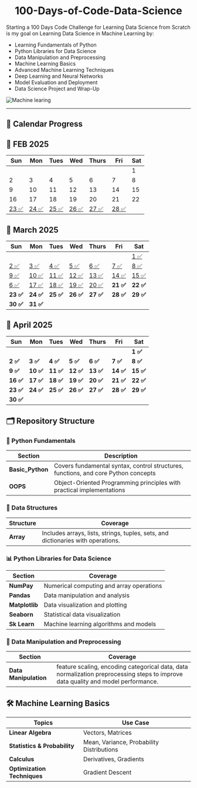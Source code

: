# <h1 align = "center">100-Days-of-Code-Data-Science</h1>

Starting a 100 Days Code Challenge for Learning Data Science from Scratch is my goal on Learning Data Science in Machine Learning by:
  - Learning Fundamentals of Python
  - Python Libraries for Data Science
  - Data Manipulation and Preprocessing
  - Machine Learning Basics
  - Advanced Machine Learning Techniques
  - Deep Learning and Neural Networks
  - Model Evaluation and Deployment
  - Data Science Project and Wrap-Up

![Machine learing](https://github.com/user-attachments/assets/a1cdcb0a-59b8-4eb8-9010-82f8921183e7)

--- 
## 📅 Calendar Progress

## 📅 FEB 2025

| Sun | Mon | Tues | Wed | Thurs | Fri | Sat |
|------|------|------|------|--------|------|------|
|  |  |  |  |  |  | 1 |
| 2 | 3 | 4 | 5 | 6 | 7 | 8 |
| 9 | 10 | 11 | 12 | 13 | 14 | 15 |
| 16 | 17 | 18 | 19 | 20 | 21 | 22 |
| [23 ✅](https://github.com/Mrprajapati18/100-Days-of-Code-Data-Science/tree/main/01.%20Day%201%20-%20Pyhton%20Basics) | [24 ✅](https://github.com/Mrprajapati18/100-Days-of-Code-Data-Science/tree/main/02.%20Day%202%20-%20Functions%20and%20Modules) | [25 ✅](https://github.com/Mrprajapati18/100-Days-of-Code-Data-Science/tree/main/03.%20Day%203%20-%20Control%20Constructors) | [26 ✅](https://github.com/Mrprajapati18/100-Days-of-Code-Data-Science/tree/main/04.%20Day4%20-%20Data-Structure) | [27 ✅](https://github.com/Mrprajapati18/100-Days-of-Code-Data-Science/tree/main/05.%20Day5%20-%20NumPy) | [28 ✅](https://github.com/Mrprajapati18/100-Days-of-Code-Data-Science/tree/main/06.%20Day%20-%20Pandas) |  |





## 📅 March 2025




| Sun  | Mon  | Tues | Wed  | Thurs | Fri  | Sat  |
|------|------|------|------|--------|------|------|
|      |      |      |      |      |      | [1 ✅](https://github.com/Mrprajapati18/100-Days-of-Code-Data-Science/tree/main/07.%20Day%20-%20Matplotlib_Introduction) |
| [2 ✅](https://github.com/Mrprajapati18/100-Days-of-Code-Data-Science/tree/main/08.%20Day%20-%20Matplotlib%20Labels%20and%20Title) | [3 ✅](https://github.com/Mrprajapati18/100-Days-of-Code-Data-Science/tree/main/09.%20Day%20-%20Matplotlib%20Data%20Visualization) | [4 ✅](https://github.com/Mrprajapati18/100-Days-of-Code-Data-Science/tree/main/09.%20Day%20-%20Matplotlib%20Data%20Visualization) | [5 ✅](https://github.com/Mrprajapati18/100-Days-of-Code-Data-Science/tree/main/09.%20Day%20-%20Matplotlib%20Data%20Visualization) | [6 ✅](https://github.com/Mrprajapati18/100-Days-of-Code-Data-Science/tree/main/09.%20Day%20-%20Matplotlib%20Data%20Visualization) | [7 ✅](https://github.com/Mrprajapati18/100-Days-of-Code-Data-Science/tree/main/09.%20Day%20-%20Matplotlib%20Data%20Visualization) | [8 ✅](https://github.com/Mrprajapati18/100-Days-of-Code-Data-Science/tree/main/09.%20Day%20-%20Matplotlib%20Data%20Visualization) |
| [9 ✅](https://github.com/Mrprajapati18/100-Days-of-Code-Data-Science/tree/main/09.%20Day%20-%20Matplotlib%20Data%20Visualization) | [10 ✅](https://github.com/Mrprajapati18/100-Days-of-Code-Data-Science/blob/main/10.%20Day%20-%20Matplotlib%20Scatter%20And%20sub%20plot/Sub%20Plot%20Function.ipynb) | [11 ✅](https://github.com/Mrprajapati18/100-Days-of-Code-Data-Science/blob/main/10.%20Day%20-%20Matplotlib%20Scatter%20And%20sub%20plot/Sub%20Plot%20Function.ipynb) | [12 ✅](https://github.com/Mrprajapati18/100-Days-of-Code-Data-Science/blob/main/10.%20Day%20-%20Matplotlib%20Scatter%20And%20sub%20plot/Sub%20Plot%20Function.ipynb) | [13 ✅](https://github.com/Mrprajapati18/100-Days-of-Code-Data-Science/blob/main/11.%20Day%20-%20Seaborn%20Intro/Iris.csv) | [14 ✅](https://github.com/Mrprajapati18/100-Days-of-Code-Data-Science/blob/main/11.%20Day%20-%20Seaborn%20Intro/Iris.csv) | [15 ✅](https://github.com/Mrprajapati18/100-Days-of-Code-Data-Science/blob/main/11.%20Day%20-%20Seaborn%20Intro/Seaborn%20Intro.ipynb) |
| [6 ✅](https://github.com/Mrprajapati18/100-Days-of-Code-Data-Science/blob/main/12.%20Day%20-%20Data%20Pre-Processing/Churn_Modelling.csv) | [17 ✅](https://github.com/Mrprajapati18/100-Days-of-Code-Data-Science/blob/main/12.%20Day%20-%20Data%20Pre-Processing/Churn_Modelling.csv) | [18 ✅](https://github.com/Mrprajapati18/100-Days-of-Code-Data-Science/blob/main/12.%20Day%20-%20Data%20Pre-Processing/Data%20Pre-Processing.ipynb) | [19 ✅](https://github.com/Mrprajapati18/100-Days-of-Code-Data-Science/blob/main/12.%20Day%20-%20Data%20Pre-Processing/Data%20Pre-Processing.ipynb) | [20 ✅](https://github.com/Mrprajapati18/100-Days-of-Code-Data-Science/blob/main/12.%20Day%20-%20Data%20Pre-Processing/Data%20Pre-Processing.ipynb) | **21 ✅** | **22 ✅** |
| **23 ✅** | **24 ✅** | **25 ✅** | **26 ✅** | **27 ✅** | **28 ✅** | **29 ✅** |
| **30 ✅** | **31 ✅** |  |  |  |  |  |




## 📅 April 2025

| Sun  | Mon  | Tues | Wed  | Thurs | Fri  | Sat  |
|------|------|------|------|--------|------|------|
|      |      |      |      |      |      | **1 ✅** |
| **2 ✅** | **3 ✅** | **4 ✅** | **5 ✅** | **6 ✅** | **7 ✅** | **8 ✅** |
| **9 ✅** | **10 ✅** | **11 ✅** | **12 ✅** | **13 ✅** | **14 ✅** | **15 ✅** |
| **16 ✅** | **17 ✅** | **18 ✅** | **19 ✅** | **20 ✅** | **21 ✅** | **22 ✅** |
| **23 ✅** | **24 ✅** | **25 ✅** | **26 ✅** | **27 ✅** | **28 ✅** | **29 ✅** |
| **30 ✅** |  |  |  |  |  |  |


## 🗂️ Repository Structure

### 📘  Python Fundamentals
| Section | Description |
|---------|-------------|
| **Basic_Python** | Covers fundamental syntax, control structures, functions, and core Python concepts |
| **OOPS** | Object-Oriented Programming principles with practical implementations |

###  📂 Data Structures
| Structure | Coverage |
|-----------|----------|
| **Array** |Includes arrays, lists, strings, tuples, sets, and dictionaries with operations. |

### 📊 Python Libraries for Data Science
| Section | Coverage |
|-----------|----------|
| **NumPay** | Numerical computing and array operations |
| **Pandas** | Data manipulation and analysis | 
| **Matplotlib** | Data visualization and plotting |
| **Seaborn** | Statistical data visualization | 
| **Sk Learn**| Machine learning algorithms and models |

###  📖 Data Manipulation and Preprocessing
| Section | Coverage |
|-----------|----------|
| **Data Manipulation** | feature scaling, encoding categorical data, data normalization preprocessing steps to improve data quality and model performance.| 



## 🛠️ Machine Learning Basics
| Topics | Use Case |
|-----------|----------|
| **Linear Algebra** | Vectors, Matrices|
|  **Statistics & Probability** | Mean, Variance, Probability Distributions |
| **Calculus**  | Derivatives, Gradients |
| **Optimization Techniques** |Gradient Descent |



